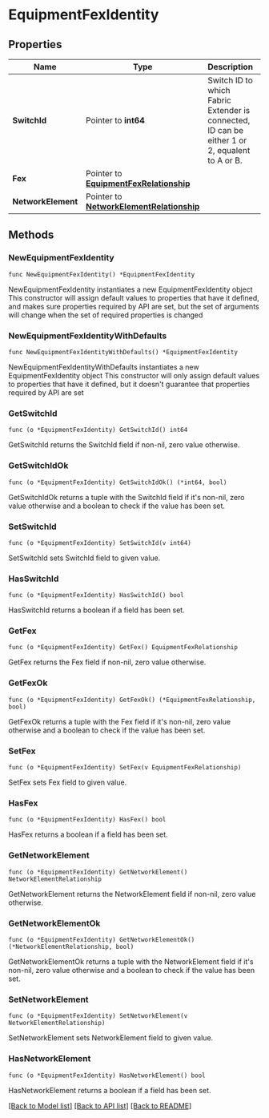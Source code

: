 # EquipmentFexIdentity

## Properties

Name | Type | Description | Notes
------------ | ------------- | ------------- | -------------
**SwitchId** | Pointer to **int64** | Switch ID to which Fabric Extender is connected, ID can be either 1 or 2, equalent to A or B. | [optional] 
**Fex** | Pointer to [**EquipmentFexRelationship**](equipment.Fex.Relationship.md) |  | [optional] 
**NetworkElement** | Pointer to [**NetworkElementRelationship**](network.Element.Relationship.md) |  | [optional] 

## Methods

### NewEquipmentFexIdentity

`func NewEquipmentFexIdentity() *EquipmentFexIdentity`

NewEquipmentFexIdentity instantiates a new EquipmentFexIdentity object
This constructor will assign default values to properties that have it defined,
and makes sure properties required by API are set, but the set of arguments
will change when the set of required properties is changed

### NewEquipmentFexIdentityWithDefaults

`func NewEquipmentFexIdentityWithDefaults() *EquipmentFexIdentity`

NewEquipmentFexIdentityWithDefaults instantiates a new EquipmentFexIdentity object
This constructor will only assign default values to properties that have it defined,
but it doesn't guarantee that properties required by API are set

### GetSwitchId

`func (o *EquipmentFexIdentity) GetSwitchId() int64`

GetSwitchId returns the SwitchId field if non-nil, zero value otherwise.

### GetSwitchIdOk

`func (o *EquipmentFexIdentity) GetSwitchIdOk() (*int64, bool)`

GetSwitchIdOk returns a tuple with the SwitchId field if it's non-nil, zero value otherwise
and a boolean to check if the value has been set.

### SetSwitchId

`func (o *EquipmentFexIdentity) SetSwitchId(v int64)`

SetSwitchId sets SwitchId field to given value.

### HasSwitchId

`func (o *EquipmentFexIdentity) HasSwitchId() bool`

HasSwitchId returns a boolean if a field has been set.

### GetFex

`func (o *EquipmentFexIdentity) GetFex() EquipmentFexRelationship`

GetFex returns the Fex field if non-nil, zero value otherwise.

### GetFexOk

`func (o *EquipmentFexIdentity) GetFexOk() (*EquipmentFexRelationship, bool)`

GetFexOk returns a tuple with the Fex field if it's non-nil, zero value otherwise
and a boolean to check if the value has been set.

### SetFex

`func (o *EquipmentFexIdentity) SetFex(v EquipmentFexRelationship)`

SetFex sets Fex field to given value.

### HasFex

`func (o *EquipmentFexIdentity) HasFex() bool`

HasFex returns a boolean if a field has been set.

### GetNetworkElement

`func (o *EquipmentFexIdentity) GetNetworkElement() NetworkElementRelationship`

GetNetworkElement returns the NetworkElement field if non-nil, zero value otherwise.

### GetNetworkElementOk

`func (o *EquipmentFexIdentity) GetNetworkElementOk() (*NetworkElementRelationship, bool)`

GetNetworkElementOk returns a tuple with the NetworkElement field if it's non-nil, zero value otherwise
and a boolean to check if the value has been set.

### SetNetworkElement

`func (o *EquipmentFexIdentity) SetNetworkElement(v NetworkElementRelationship)`

SetNetworkElement sets NetworkElement field to given value.

### HasNetworkElement

`func (o *EquipmentFexIdentity) HasNetworkElement() bool`

HasNetworkElement returns a boolean if a field has been set.


[[Back to Model list]](../README.md#documentation-for-models) [[Back to API list]](../README.md#documentation-for-api-endpoints) [[Back to README]](../README.md)


